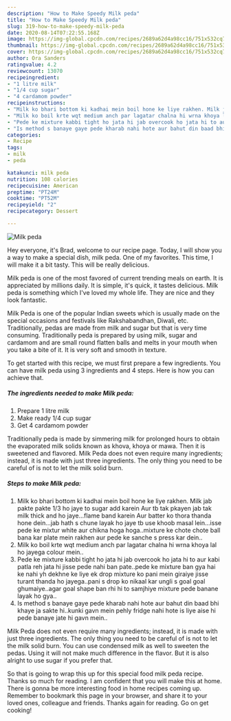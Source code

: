 ```yaml
---
description: "How to Make Speedy Milk peda"
title: "How to Make Speedy Milk peda"
slug: 319-how-to-make-speedy-milk-peda
date: 2020-08-14T07:22:55.168Z
image: https://img-global.cpcdn.com/recipes/2689a62d4a98cc16/751x532cq70/milk-peda-recipe-main-photo.jpg
thumbnail: https://img-global.cpcdn.com/recipes/2689a62d4a98cc16/751x532cq70/milk-peda-recipe-main-photo.jpg
cover: https://img-global.cpcdn.com/recipes/2689a62d4a98cc16/751x532cq70/milk-peda-recipe-main-photo.jpg
author: Ora Sanders
ratingvalue: 4.2
reviewcount: 13070
recipeingredient:
- "1 litre milk"
- "1/4 cup sugar"
- "4 cardamom powder"
recipeinstructions:
- "Milk ko bhari bottom ki kadhai mein boil hone ke liye rakhen. Milk jab pakte pakte 1/3 ho jaye to sugar add karein Aur tb tak pkayen jab tak milk thick and ho jaye...flame band karein Aur batter ko thora thanda hone dein...jab hath s chune layak ho jaye tb use khoob masal lein...isse pede ke mixtur white aur chikna hoga hoga..mixture ke chote chote ball bana kar plate mein rakhen aur pede ke sanche s press kar dein.."
- "Milk ko boil krte wqt medium anch par lagatar chalna hi wrna khoya lal ho jayega colour mein.."
- "Pede ke mixture kabbi tight ho jata hi jab overcook ho jata hi to aur kabi patla reh jata hi jisse pede nahi ban pate..pede ke mixture ban gya hai ke nahi yh dekhne ke liye ek drop mixture ko pani mein giraiye jisse turant thanda ho jayega..pani s drop ko nikaal kar ungli s goal goal ghumaiye..agar goal shape ban rhi hi to samjhiye mixture pede banane layak ho gya.."
- "Is method s banaye gaye pede kharab nahi hote aur bahut din baad bhi khaye ja sakte hi..kunki gavn mein pehly fridge nahi hote is liye aise hi pede banaye jate hi gavn mein.."
categories:
- Recipe
tags:
- milk
- peda

katakunci: milk peda 
nutrition: 108 calories
recipecuisine: American
preptime: "PT24M"
cooktime: "PT52M"
recipeyield: "2"
recipecategory: Dessert

---
```



![Milk peda](https://img-global.cpcdn.com/recipes/2689a62d4a98cc16/751x532cq70/milk-peda-recipe-main-photo.jpg)

Hey everyone, it's Brad, welcome to our recipe page. Today, I will show you a way to make a special dish, milk peda. One of my favorites. This time, I will make it a bit tasty. This will be really delicious.

Milk peda is one of the most favored of current trending meals on earth. It is appreciated by millions daily. It is simple, it's quick, it tastes delicious. Milk peda is something which I've loved my whole life. They are nice and they look fantastic.

Milk Peda is one of the popular Indian sweets which is usually made on the special occasions and festivals like Rakshabandhan, Diwali, etc. Traditionally, pedas are made from milk and sugar but that is very time consuming. Traditionally peda is prepared by using milk, sugar and cardamom and are small round flatten balls and melts in your mouth when you take a bite of it. It is very soft and smooth in texture.


To get started with this recipe, we must first prepare a few ingredients. You can have milk peda using 3 ingredients and 4 steps. Here is how you can achieve that.

<!--inarticleads1-->

##### The ingredients needed to make Milk peda:

1. Prepare 1 litre milk
1. Make ready 1/4 cup sugar
1. Get 4 cardamom powder


Traditionally peda is made by simmering milk for prolonged hours to obtain the evaporated milk solids known as khova, khoya or mawa. Then it is sweetened and flavored. Milk Peda does not even require many ingredients; instead, it is made with just three ingredients. The only thing you need to be careful of is not to let the milk solid burn. 

<!--inarticleads2-->

##### Steps to make Milk peda:

1. Milk ko bhari bottom ki kadhai mein boil hone ke liye rakhen. Milk jab pakte pakte 1/3 ho jaye to sugar add karein Aur tb tak pkayen jab tak milk thick and ho jaye...flame band karein Aur batter ko thora thanda hone dein...jab hath s chune layak ho jaye tb use khoob masal lein...isse pede ke mixtur white aur chikna hoga hoga..mixture ke chote chote ball bana kar plate mein rakhen aur pede ke sanche s press kar dein..
1. Milk ko boil krte wqt medium anch par lagatar chalna hi wrna khoya lal ho jayega colour mein..
1. Pede ke mixture kabbi tight ho jata hi jab overcook ho jata hi to aur kabi patla reh jata hi jisse pede nahi ban pate..pede ke mixture ban gya hai ke nahi yh dekhne ke liye ek drop mixture ko pani mein giraiye jisse turant thanda ho jayega..pani s drop ko nikaal kar ungli s goal goal ghumaiye..agar goal shape ban rhi hi to samjhiye mixture pede banane layak ho gya..
1. Is method s banaye gaye pede kharab nahi hote aur bahut din baad bhi khaye ja sakte hi..kunki gavn mein pehly fridge nahi hote is liye aise hi pede banaye jate hi gavn mein..


Milk Peda does not even require many ingredients; instead, it is made with just three ingredients. The only thing you need to be careful of is not to let the milk solid burn. You can use condensed milk as well to sweeten the pedas. Using it will not make much difference in the flavor. But it is also alright to use sugar if you prefer that. 

So that is going to wrap this up for this special food milk peda recipe. Thanks so much for reading. I am confident that you will make this at home. There is gonna be more interesting food in home recipes coming up. Remember to bookmark this page in your browser, and share it to your loved ones, colleague and friends. Thanks again for reading. Go on get cooking!
